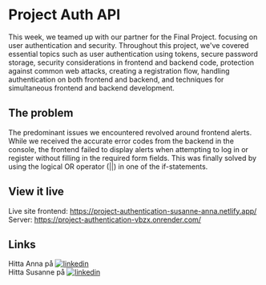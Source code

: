 # Project Auth API

This week, we teamed up with our partner for the Final Project.
focusing on user authentication and security. Throughout this project, we've covered essential topics such as user authentication using tokens, secure password storage, security considerations in frontend and backend code, protection against common web attacks, creating a registration flow, handling authentication on both frontend and backend, and techniques for simultaneous frontend and backend development.

## The problem

The predominant issues we encountered revolved around frontend alerts. While we received the accurate error codes from the backend in the console, the frontend failed to display alerts when attempting to log in or register without filling in the required form fields. This was finally solved by using the logical OR operator (||) in one of the if-statements.

## View it live

Live site frontend: https://project-authentication-susanne-anna.netlify.app/  
Server: https://project-authentication-vbzx.onrender.com/

## Links

Hitta Anna på [![linkedin](https://img.shields.io/badge/linkedin-0A66C2?style=for-the-badge&logo=linkedin&logoColor=white)](https://www.linkedin.com/in/anna-robertsson-829967272//)  
Hitta Susanne på [![linkedin](https://img.shields.io/badge/linkedin-0A66C2?style=for-the-badge&logo=linkedin&logoColor=white)](https://www.linkedin.com/in/susanne-e-6915a087//)
